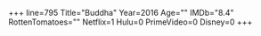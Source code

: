+++
line=795
Title="Buddha"
Year=2016
Age=""
IMDb="8.4"
RottenTomatoes=""
Netflix=1
Hulu=0
PrimeVideo=0
Disney=0
+++

